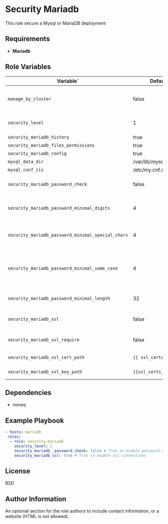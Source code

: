 Security Mariadb
=========

This role secure a Mysql or MariaDB deployment

Requirements
------------

* **Mariadb**

Role Variables
--------------

| Variable` | Default value | Description |
| ---------|---------------|---------------- |
| `manage_by_cluster` | false | If true don't automatically restart mariadb
| `security_level` | 1 | Security level of configuruation |
| `security_mariadb_history` | true | Link
| `security_mariadb_files_permissions` | true
| `security_mariadb_config` | true |
| `mysql_data_dir` | /var/lib/mysql |
| `mysql_conf_cis` | /etc/my.cnf.d/99-cis.cnf |
| `security_mariadb_password_check` | false | Enabe password check policy
| `security_mariadb_password_minimal_digits` | 4 | Minimal number of digits in password
| `security_mariadb_password_minimal_special_chars` | 4 | Minimal number of special chars in password
| `security_mariadb_password_minimal_same_case` | 4 | Minimal required number of letters of the same letter case
| `security_mariadb_password_minimal_length` | 32 | Minimal password length
| `security_mariadb_ssl` | false | Enable SSL connection to mysql |
| `security_mariadb_ssl_require` | false | Require SSL to connect database
| `security_mariadb_ssl_cert_path` | `{{ ssl_certs_cert_path}}` | Certificate file to use
| `security_mariadb_ssl_key_path` |  `{{ssl_certs_privkey_path}}` | Certificate key to use

Dependencies
------------

* noneq

Example Playbook
----------------

```yml
- hosts: mariadb
 roles:
  - role: security-mariadb
    security_level: 2
    security_mariadb__password_check: false # True to enable password check
    security_mariadb_ssl: true # True to enable ssl connections
```

License
-------

BSD

Author Information
------------------

An optional section for the role authors to include contact information, or a website (HTML is not allowed).
